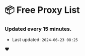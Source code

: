 # :package: Free Proxy List
### Updated every 15 minutes.

- Last updated: `2024-06-23 08:25`

:heart:

